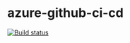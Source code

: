 # azure-github-ci-cd

[![Build status](https://ci.appveyor.com/api/projects/status/github/chsakell/azure-github-ci-cd?branch=develop&svg=true)](https://ci.appveyor.com/project/chsakell/azure-github-ci-cd/branch/develop)

